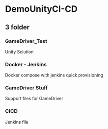 # DemoUnityCI-CD
## 3 folder

### GameDriver_Test
Unity Solution

### Docker - Jenkins
Docker compose with jenkins quick provisioning

### GameDriver Stuff
Support files for GameDriver

### CICD
Jenkins file